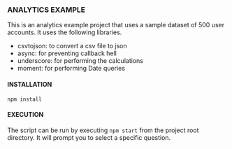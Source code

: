 ### ANALYTICS EXAMPLE
This is an analytics example project that uses a sample dataset of 500 user accounts. It uses the following libraries.

- csvtojson: to convert a csv file to json
- async: for preventing callback hell
- underscore: for performing the calculations
- moment: for performing Date queries

#### INSTALLATION

`npm install`

#### EXECUTION
The script can be run by executing `npm start` from the project root directory. It will prompt you to select a specific question.

